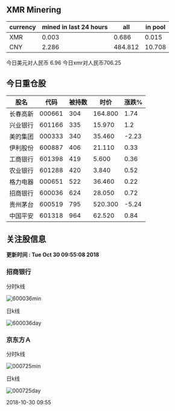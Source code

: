 ## XMR Minering

|currency|mined in last 24 hours|all|in pool|
|---|---|---|---|
|XMR|0.003|0.686|0.015|
|CNY|2.286|484.812|10.708|

今日美元对人民币 6.96	今日xmr对人民币706.25


## 今日重仓股 

|股名|代码|被持数|时价|涨跌%|
|---|---|---|---|---|
|长春高新|000661|304|164.800|1.74|
|兴业银行|601166|335|15.970|1.2|
|美的集团|000333|340|35.460|-2.23|
|伊利股份|600887|406|21.110|0.33|
|工商银行|601398|419|5.600|0.36|
|农业银行|601288|420|3.840|0.52|
|格力电器|000651|522|36.460|0.22|
|招商银行|600036|624|28.050|0.72|
|贵州茅台|600519|795|520.300|-5.24|
|中国平安|601318|964|62.520|0.84|

## 关注股信息
**更新时间 : Tue Oct 30 09:55:08 2018**
### 招商银行 
分时k线

![600036min](http://image.sinajs.cn/newchart/min/n/sh600036.gif)

日k线

![600036day](http://image.sinajs.cn/newchart/daily/n/sh600036.gif)

### 京东方Ａ 
分时k线

![000725min](http://image.sinajs.cn/newchart/min/n/sz000725.gif)

日k线

![000725day](http://image.sinajs.cn/newchart/daily/n/sz000725.gif)

2018-10-30 09:55